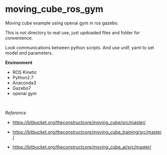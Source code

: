 # moving_cube_ros_gym

Moving cube example using openai gym in ros gazebo.

This is not directory to real use, just updoaded files and folder for convenience.

Look communications between python scripts. And use urdf, yaml to set model and parameters.
<br>

<strong>Environment</strong>
- ROS Kinetic
- Python2.7
- Anaconda3
- Gazebo7
- openai gym

<br>

<em>Reference</em>

- https://bitbucket.org/theconstructcore/moving_cube/src/master/

- https://bitbucket.org/theconstructcore/moving_cube_training/src/master/

- https://bitbucket.org/theconstructcore/moving_cube_ai/src/master/
